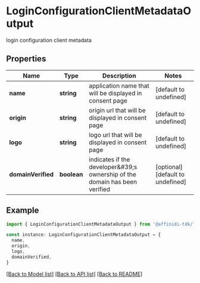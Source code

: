 # LoginConfigurationClientMetadataOutput

login configuration client metadata

## Properties

| Name               | Type        | Description                                                                 | Notes                             |
| ------------------ | ----------- | --------------------------------------------------------------------------- | --------------------------------- |
| **name**           | **string**  | application name that will be displayed in consent page                     | [default to undefined]            |
| **origin**         | **string**  | origin url that will be displayed in consent page                           | [default to undefined]            |
| **logo**           | **string**  | logo url that will be displayed in consent page                             | [default to undefined]            |
| **domainVerified** | **boolean** | indicates if the developer\&#39;s ownership of the domain has been verified | [optional] [default to undefined] |

## Example

```typescript
import { LoginConfigurationClientMetadataOutput } from '@affinidi-tdk/login-configuration-client'

const instance: LoginConfigurationClientMetadataOutput = {
  name,
  origin,
  logo,
  domainVerified,
}
```

[[Back to Model list]](../README.md#documentation-for-models) [[Back to API list]](../README.md#documentation-for-api-endpoints) [[Back to README]](../README.md)
